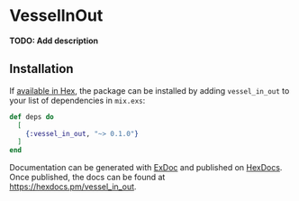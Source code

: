 # VesselInOut

**TODO: Add description**

## Installation

If [available in Hex](https://hex.pm/docs/publish), the package can be installed
by adding `vessel_in_out` to your list of dependencies in `mix.exs`:

```elixir
def deps do
  [
    {:vessel_in_out, "~> 0.1.0"}
  ]
end
```

Documentation can be generated with [ExDoc](https://github.com/elixir-lang/ex_doc)
and published on [HexDocs](https://hexdocs.pm). Once published, the docs can
be found at <https://hexdocs.pm/vessel_in_out>.

